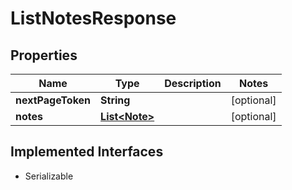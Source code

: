 

# ListNotesResponse


## Properties

| Name | Type | Description | Notes |
|------------ | ------------- | ------------- | -------------|
|**nextPageToken** | **String** |  |  [optional] |
|**notes** | [**List&lt;Note&gt;**](Note.md) |  |  [optional] |


## Implemented Interfaces

* Serializable

